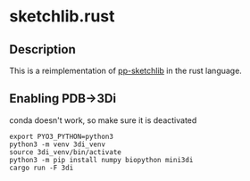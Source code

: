 # sketchlib.rust

## Description

This is a reimplementation of [pp-sketchlib](https://github.com/bacpop/pp-sketchlib)
in the rust language.

## Enabling PDB->3Di
conda doesn't work, so make sure it is deactivated
```
export PYO3_PYTHON=python3
python3 -m venv 3di_venv
source 3di_venv/bin/activate
python3 -m pip install numpy biopython mini3di
cargo run -F 3di
```